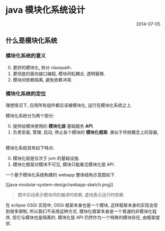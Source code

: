 java 模块化系统设计
===

<div align="right">2014-07-05</div>

## 什么是模块化系统

### 模块化系统的意义

0. 更好的模块化, 拆分 classpath.
0. 更彻底的面向接口编程, 模块间松耦合, 透明替换.
0. 模块间依赖隔离, 避免依赖冲突.

### 模块化系统的定位

理想情况下, 应用所有组件都应该被模块化, 运行在模块化系统之上.

模块化系统分为两个部分:

0. 提供给模块使用的 **模块化层** 基础服务 **API**.
0. 负责安装, 管理, 启动, 停止各个模块的 **模块化框架**. 类似于传统概念上的容器, .

模块化系统具有如下特点:

0. 模块化层是仅次于 jvm 的基础设施.
0. 模块化框架对模块不可见, 模块只能看见模块化层 API. 

一个基于模块化系统构建的 webapp 整体结构示意图如下.

[[java-modular-system-design/webapp-sketch.png]]

>图中实线表示模块间的编译时依赖, 虚线表示运行时依赖.

在 eclipse OSGi 实现中, OSGi 框架本身也是一个模块, 
这样框架本身的实现会受到很多限制, 所以我们不采用这种方式.
模块化框架本身是一个普通的非模块化程序, 但它与模块也是隔离的.
模块化层 API 仍然作为一个特殊的模块存在, 由框架提供.


